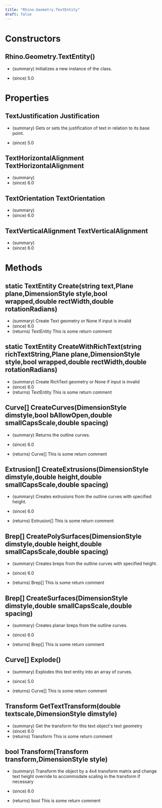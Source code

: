 ```yaml
---
title: "Rhino.Geometry.TextEntity"
draft: false
---
```


# Constructors
## Rhino.Geometry.TextEntity()
- (summary) 
     Initializes a new instance of the  class.
     
- (since) 5.0
# Properties
## TextJustification Justification
- (summary) 
     Gets or sets the justification of text in relation to its base point.
     
- (since) 5.0
## TextHorizontalAlignment TextHorizontalAlignment
- (summary) 
- (since) 6.0
## TextOrientation TextOrientation
- (summary) 
- (since) 6.0
## TextVerticalAlignment TextVerticalAlignment
- (summary) 
- (since) 6.0
# Methods
## static TextEntity Create(string text,Plane plane,DimensionStyle style,bool wrapped,double rectWidth,double rotationRadians)
- (summary)  Create Text geometry or None if input is invalid 
- (since) 6.0
- (returns) TextEntity This is some return comment
## static TextEntity CreateWithRichText(string richTextString,Plane plane,DimensionStyle style,bool wrapped,double rectWidth,double rotationRadians)
- (summary)  Create RichText geometry or None if input is invalid 
- (since) 6.0
- (returns) TextEntity This is some return comment
## Curve[] CreateCurves(DimensionStyle dimstyle,bool bAllowOpen,double smallCapsScale,double spacing)
- (summary) 
     Returns the outline curves.
     
- (since) 6.0
- (returns) Curve[] This is some return comment
## Extrusion[] CreateExtrusions(DimensionStyle dimstyle,double height,double smallCapsScale,double spacing)
- (summary) 
     Creates extrusions from the outline curves with specified height.
     
- (since) 6.0
- (returns) Extrusion[] This is some return comment
## Brep[] CreatePolySurfaces(DimensionStyle dimstyle,double height,double smallCapsScale,double spacing)
- (summary) 
     Creates breps from the outline curves with specified height.
     
- (since) 6.0
- (returns) Brep[] This is some return comment
## Brep[] CreateSurfaces(DimensionStyle dimstyle,double smallCapsScale,double spacing)
- (summary) 
     Creates planar breps from the outline curves.
     
- (since) 6.0
- (returns) Brep[] This is some return comment
## Curve[] Explode()
- (summary) 
     Explodes this text entity into an array of curves.
     
- (since) 5.0
- (returns) Curve[] This is some return comment
## Transform GetTextTransform(double textscale,DimensionStyle dimstyle)
- (summary)  Get the transform for this text object's text geometry 
- (since) 6.0
- (returns) Transform This is some return comment
## bool Transform(Transform transform,DimensionStyle style)
- (summary) 
     Transform the object by a 4x4 transform matrix and change text height
     override to accommodate scaling in the transform if necessary
     
- (since) 6.0
- (returns) bool This is some return comment
